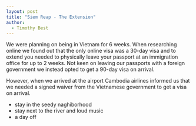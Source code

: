 ```yaml
---
layout: post
title: "Siem Reap - The Extension"
author:
  - Timothy Best
---
```


We were planning on being in Vietnam for 6 weeks. When researching online we found out that the only online visa was a 30-day visa and to extend you needed to physically leave your passport at an immigration office for up to 2 weeks. Not keen on leaving our passports with a foreign government we instead opted to get a 90-day visa on arrival.

However, when we arrived at the airport Cambodia airlines informed us that we needed a signed waiver from the Vietnamese government to get a visa on arrival.


- stay in the seedy naghiborhood
- stay next to the river and loud music
- a day off